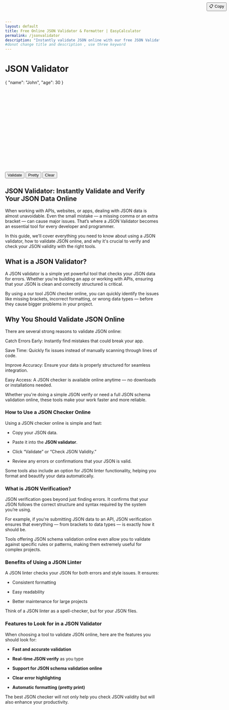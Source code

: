 ```yaml
---
layout: default
title: Free Online JSON Validator & Formatter | EasyCalculator
permalink: /jsonvalidator
description: "Instantly validate JSON online with our free JSON Validator. Fast, easy-to-use tool for JSON verification, formatting, and error checking — perfect for developers!"
#donot change title and description , use three keyword
---
```

<style>#editor{height:300px;border-radius:.375rem}.copy-btn{position:absolute;top:8px;right:8px;z-index:10}.ace_error-line{background-color:#f8d7da!important}.suggestion{font-style:italic;color:#6c757d}.btn-group .btn{margin-right:.5rem}  </style>
<h1 class="mb-4 text-center">JSON Validator</h1>
<div class="card shadow">
 <div class="card-body">
<!-- Editor Part JSON -->
<div id="editorWrapper" class="mb-3">
  <button class="btn btn-sm btn-secondary copy-btn" onclick="copyCode()">📋 Copy</button>
  <div id="editor">{ "name": "John", "age": 30 }</div>
 </div>

 <!-- Buttons for copy data-->
<div class="d-flex flex-wrap gap-2">
        <button class="btn btn-primary" onclick="validateJSON()">Validate</button>
        <button id="formatToggle" class="btn btn-success" onclick="toggleFormat()">Pretty</button>
        <button class="btn btn-danger" onclick="clearEditor()">Clear</button>
      </div>

 <!-- Results -->
<div id="result" class="mt-4"></div>
</div>
</div>
<div class="pt-4">
<h2>JSON Validator: Instantly Validate and Verify Your JSON Data Online</h2> <p>When working with APIs, websites, or apps, dealing with JSON data is almost unavoidable. Even the small mistake &mdash; a missing comma or an extra bracket &mdash; can cause major issues. That&rsquo;s where a JSON Validator becomes an essential tool for every developer and programmer.</p>
<p>In this guide, we'll cover everything you need to know about using a JSON validator, how to validate JSON online, and why it's crucial to verify and check your JSON validity with the right tools.</p>
<h2>What is a JSON Validator?</h2>
<p>A JSON validator is a simple yet powerful tool that checks your JSON data for errors. Whether you're building an app or working with APIs, ensuring that your JSON is clean and correctly structured is critical.</p>
<p>By using a our tool JSON checker online, you can quickly identify the issues like missing brackets, incorrect formatting, or wrong data types &mdash; before they cause bigger problems in your project.</p>
<h2>Why You Should Validate JSON Online</h2>
<p>There are several strong reasons to validate JSON online:</p>
<p>Catch Errors Early: Instantly find mistakes that could break your app.</p>
<p>Save Time: Quickly fix issues instead of manually scanning through lines of code.</p>
<p>Improve Accuracy: Ensure your data is properly structured for seamless integration.</p>
<p>Easy Access: A JSON checker is available online anytime &mdash; no downloads or installations needed.</p>
<p>Whether you're doing a simple JSON verify or need a full JSON schema validation online, these tools make your work faster and more reliable.</p>
<h3>How to Use a JSON Checker Online</h3>
<p>Using a JSON checker online is simple and fast:</p>
<ul>
<li><p>Copy your JSON data.</p></li>
<li><p>Paste it into the <strong >JSON validator</strong>.</p></li>
<li><p >Click &ldquo;Validate&rdquo; or &ldquo;Check JSON Validity.&rdquo;</p></li>
<li><p >Review any errors or confirmations that your JSON is valid.</p></li>
</ul>
<p>Some tools also include an option for JSON linter functionality, helping you format and beautify your data automatically.</p>
<h3>What is JSON Verification?</h3>
<p>JSON verification goes beyond just finding errors. It confirms that your JSON follows the correct structure and syntax required by the system you&rsquo;re using.</p>
<p>For example, if you're submitting JSON data to an API, JSON verification ensures that everything &mdash; from brackets to data types &mdash; is exactly how it should be.</p>
<p>Tools offering JSON schema validation online even allow you to validate against specific rules or patterns, making them extremely useful for complex projects.</p>
<h3>Benefits of Using a JSON Linter</h3>
<p>A JSON linter checks your JSON for both errors and style issues. It ensures:</p>
<ul>
<li><p>Consistent formatting</p></li>
<li><p>Easy readability</p></li>
<li><p>Better maintenance for large projects</p></li>
</ul>
<p>Think of a JSON linter as a spell-checker, but for your JSON files.</p>
<h3>Features to Look for in a JSON Validator</h3>
<p>When choosing a tool to validate JSON online, here are the features you should look for:</p>
<ul>
<li><p ><strong>Fast and accurate validation</strong></p></li>
<li><p><strong>Real-time JSON verify</strong> as you type</p></li>
<li><p ><strong>Support for JSON schema validation online</strong></p></li>
<li><p ><strong>Clear error highlighting</strong></p></li>
<li><p ><strong>Automatic formatting (pretty print)</strong></p></li>
</ul>
<p>The best JSON checker will not only help you check JSON validity but will also enhance your productivity.</p>
</div>

<script src="https://cdnjs.cloudflare.com/ajax/libs/ace/1.32.3/ace.js"></script>
<script src="{{ '/assets/js/json-validator.js' | relative_url }}"></script>
